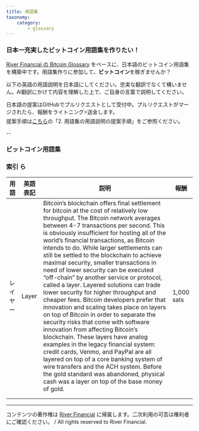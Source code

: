 ```yaml
---
title: 用語集
taxonomy:
    category:
        - glossary
---
```


### 日本一充実したビットコイン用語集を作りたい！

[River Financial の Bitcoin Glossary](https://river.com/learn/terms/) をベースに、日本語のビットコイン用語集を構築中です。用語集作りに参加して、**ビットコイン**を稼ぎませんか？

以下の英語の用語説明を日本語にしてください。忠実な翻訳でなくて構いません。AI翻訳にかけて内容を理解した上で、ご自身の言葉で説明してください。

日本語の提案はGitHubでプルリクエストとして受付中。プルリクエストがマージされたら、報酬をライトニング⚡️送金します。<br>
提案手順は[こちら](https://github.com/lostinbitcoin/categories/wiki)の「2. 用語集の用語説明の提案手順」をご参照ください。

--
### ビットコイン用語集

### 索引 ら

|  用語  |  英語表記  |  説明  |  報酬  |
| ---- | ---- | ---- |---- |
|<a id="レイヤー"></a>レイヤー| Layer | Bitcoin’s blockchain offers final settlement for bitcoin at the cost of relatively low throughput. The Bitcoin network averages between 4-7 transactions per second. This is obviously insufficient for hosting all of the world’s financial transactions, as Bitcoin intends to do. While larger settlements can still be settled to the blockchain to achieve maximal security, smaller transactions in need of lower security can be executed “off-chain” by another service or protocol, called a layer. Layered solutions can trade lower security for higher throughput and cheaper fees. Bitcoin developers prefer that innovation and scaling takes place on layers on top of Bitcoin in order to separate the security risks that come with software innovation from affecting Bitcoin’s blockchain. These layers have analog examples in the legacy financial system: credit cards, Venmo, and PayPal are all layered on top of a core banking system of wire transfers and the ACH system. Before the gold standard was abandoned, physical cash was a layer on top of the base money of gold.|  1,000 sats  |
| | |
| | |

---
コンテンツの著作権は [River Financial](https://river.com/) に帰属します。二次利用の可否は権利者にご確認ください。 / All rights reserved to River Financial.